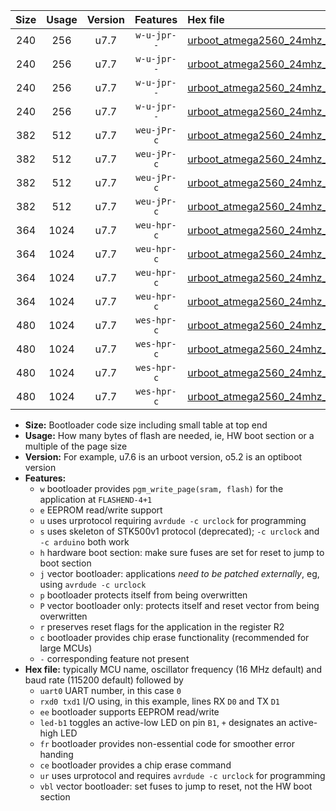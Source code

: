 |Size|Usage|Version|Features|Hex file|
|:-:|:-:|:-:|:-:|:--|
|240|256|u7.7|`w-u-jpr--`|[urboot_atmega2560_24mhz_1000000bps_uart0_rxe0_txe1_led+b7_ur_vbl.hex](https://raw.githubusercontent.com/stefanrueger/urboot.hex/main/cores/megacore/atmega2560/fcpu_24mhz/1000000_bps/urboot_atmega2560_24mhz_1000000bps_uart0_rxe0_txe1_led+b7_ur_vbl.hex)|
|240|256|u7.7|`w-u-jpr--`|[urboot_atmega2560_24mhz_1000000bps_uart1_rxd2_txd3_led+b7_ur_vbl.hex](https://raw.githubusercontent.com/stefanrueger/urboot.hex/main/cores/megacore/atmega2560/fcpu_24mhz/1000000_bps/urboot_atmega2560_24mhz_1000000bps_uart1_rxd2_txd3_led+b7_ur_vbl.hex)|
|240|256|u7.7|`w-u-jpr--`|[urboot_atmega2560_24mhz_1000000bps_uart2_rxh0_txh1_led+b7_ur_vbl.hex](https://raw.githubusercontent.com/stefanrueger/urboot.hex/main/cores/megacore/atmega2560/fcpu_24mhz/1000000_bps/urboot_atmega2560_24mhz_1000000bps_uart2_rxh0_txh1_led+b7_ur_vbl.hex)|
|240|256|u7.7|`w-u-jpr--`|[urboot_atmega2560_24mhz_1000000bps_uart3_rxj0_txj1_led+b7_ur_vbl.hex](https://raw.githubusercontent.com/stefanrueger/urboot.hex/main/cores/megacore/atmega2560/fcpu_24mhz/1000000_bps/urboot_atmega2560_24mhz_1000000bps_uart3_rxj0_txj1_led+b7_ur_vbl.hex)|
|382|512|u7.7|`weu-jPr-c`|[urboot_atmega2560_24mhz_1000000bps_uart0_rxe0_txe1_ee_led+b7_fr_ce_ur_vbl.hex](https://raw.githubusercontent.com/stefanrueger/urboot.hex/main/cores/megacore/atmega2560/fcpu_24mhz/1000000_bps/urboot_atmega2560_24mhz_1000000bps_uart0_rxe0_txe1_ee_led+b7_fr_ce_ur_vbl.hex)|
|382|512|u7.7|`weu-jPr-c`|[urboot_atmega2560_24mhz_1000000bps_uart1_rxd2_txd3_ee_led+b7_fr_ce_ur_vbl.hex](https://raw.githubusercontent.com/stefanrueger/urboot.hex/main/cores/megacore/atmega2560/fcpu_24mhz/1000000_bps/urboot_atmega2560_24mhz_1000000bps_uart1_rxd2_txd3_ee_led+b7_fr_ce_ur_vbl.hex)|
|382|512|u7.7|`weu-jPr-c`|[urboot_atmega2560_24mhz_1000000bps_uart2_rxh0_txh1_ee_led+b7_fr_ce_ur_vbl.hex](https://raw.githubusercontent.com/stefanrueger/urboot.hex/main/cores/megacore/atmega2560/fcpu_24mhz/1000000_bps/urboot_atmega2560_24mhz_1000000bps_uart2_rxh0_txh1_ee_led+b7_fr_ce_ur_vbl.hex)|
|382|512|u7.7|`weu-jPr-c`|[urboot_atmega2560_24mhz_1000000bps_uart3_rxj0_txj1_ee_led+b7_fr_ce_ur_vbl.hex](https://raw.githubusercontent.com/stefanrueger/urboot.hex/main/cores/megacore/atmega2560/fcpu_24mhz/1000000_bps/urboot_atmega2560_24mhz_1000000bps_uart3_rxj0_txj1_ee_led+b7_fr_ce_ur_vbl.hex)|
|364|1024|u7.7|`weu-hpr-c`|[urboot_atmega2560_24mhz_1000000bps_uart0_rxe0_txe1_ee_led+b7_fr_ce_ur.hex](https://raw.githubusercontent.com/stefanrueger/urboot.hex/main/cores/megacore/atmega2560/fcpu_24mhz/1000000_bps/urboot_atmega2560_24mhz_1000000bps_uart0_rxe0_txe1_ee_led+b7_fr_ce_ur.hex)|
|364|1024|u7.7|`weu-hpr-c`|[urboot_atmega2560_24mhz_1000000bps_uart1_rxd2_txd3_ee_led+b7_fr_ce_ur.hex](https://raw.githubusercontent.com/stefanrueger/urboot.hex/main/cores/megacore/atmega2560/fcpu_24mhz/1000000_bps/urboot_atmega2560_24mhz_1000000bps_uart1_rxd2_txd3_ee_led+b7_fr_ce_ur.hex)|
|364|1024|u7.7|`weu-hpr-c`|[urboot_atmega2560_24mhz_1000000bps_uart2_rxh0_txh1_ee_led+b7_fr_ce_ur.hex](https://raw.githubusercontent.com/stefanrueger/urboot.hex/main/cores/megacore/atmega2560/fcpu_24mhz/1000000_bps/urboot_atmega2560_24mhz_1000000bps_uart2_rxh0_txh1_ee_led+b7_fr_ce_ur.hex)|
|364|1024|u7.7|`weu-hpr-c`|[urboot_atmega2560_24mhz_1000000bps_uart3_rxj0_txj1_ee_led+b7_fr_ce_ur.hex](https://raw.githubusercontent.com/stefanrueger/urboot.hex/main/cores/megacore/atmega2560/fcpu_24mhz/1000000_bps/urboot_atmega2560_24mhz_1000000bps_uart3_rxj0_txj1_ee_led+b7_fr_ce_ur.hex)|
|480|1024|u7.7|`wes-hpr-c`|[urboot_atmega2560_24mhz_1000000bps_uart0_rxe0_txe1_ee_led+b7_fr_ce.hex](https://raw.githubusercontent.com/stefanrueger/urboot.hex/main/cores/megacore/atmega2560/fcpu_24mhz/1000000_bps/urboot_atmega2560_24mhz_1000000bps_uart0_rxe0_txe1_ee_led+b7_fr_ce.hex)|
|480|1024|u7.7|`wes-hpr-c`|[urboot_atmega2560_24mhz_1000000bps_uart1_rxd2_txd3_ee_led+b7_fr_ce.hex](https://raw.githubusercontent.com/stefanrueger/urboot.hex/main/cores/megacore/atmega2560/fcpu_24mhz/1000000_bps/urboot_atmega2560_24mhz_1000000bps_uart1_rxd2_txd3_ee_led+b7_fr_ce.hex)|
|480|1024|u7.7|`wes-hpr-c`|[urboot_atmega2560_24mhz_1000000bps_uart2_rxh0_txh1_ee_led+b7_fr_ce.hex](https://raw.githubusercontent.com/stefanrueger/urboot.hex/main/cores/megacore/atmega2560/fcpu_24mhz/1000000_bps/urboot_atmega2560_24mhz_1000000bps_uart2_rxh0_txh1_ee_led+b7_fr_ce.hex)|
|480|1024|u7.7|`wes-hpr-c`|[urboot_atmega2560_24mhz_1000000bps_uart3_rxj0_txj1_ee_led+b7_fr_ce.hex](https://raw.githubusercontent.com/stefanrueger/urboot.hex/main/cores/megacore/atmega2560/fcpu_24mhz/1000000_bps/urboot_atmega2560_24mhz_1000000bps_uart3_rxj0_txj1_ee_led+b7_fr_ce.hex)|

- **Size:** Bootloader code size including small table at top end
- **Usage:** How many bytes of flash are needed, ie, HW boot section or a multiple of the page size
- **Version:** For example, u7.6 is an urboot version, o5.2 is an optiboot version
- **Features:**
  + `w` bootloader provides `pgm_write_page(sram, flash)` for the application at `FLASHEND-4+1`
  + `e` EEPROM read/write support
  + `u` uses urprotocol requiring `avrdude -c urclock` for programming
  + `s` uses skeleton of STK500v1 protocol (deprecated); `-c urclock` and `-c arduino` both work
  + `h` hardware boot section: make sure fuses are set for reset to jump to boot section
  + `j` vector bootloader: applications *need to be patched externally*, eg, using `avrdude -c urclock`
  + `p` bootloader protects itself from being overwritten
  + `P` vector bootloader only: protects itself and reset vector from being overwritten
  + `r` preserves reset flags for the application in the register R2
  + `c` bootloader provides chip erase functionality (recommended for large MCUs)
  + `-` corresponding feature not present
- **Hex file:** typically MCU name, oscillator frequency (16 MHz default) and baud rate (115200 default) followed by
  + `uart0` UART number, in this case `0`
  + `rxd0 txd1` I/O using, in this example, lines RX `D0` and TX `D1`
  + `ee` bootloader supports EEPROM read/write
  + `led-b1` toggles an active-low LED on pin `B1`, `+` designates an active-high LED
  + `fr` bootloader provides non-essential code for smoother error handing
  + `ce` bootloader provides a chip erase command
  + `ur` uses urprotocol and requires `avrdude -c urclock` for programming
  + `vbl` vector bootloader: set fuses to jump to reset, not the HW boot section
